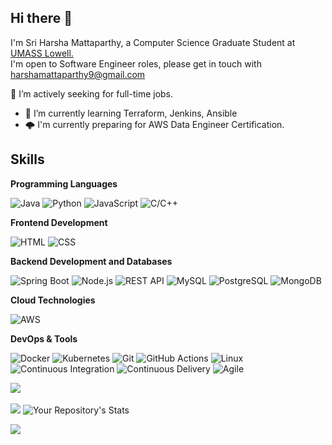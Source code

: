 ## Hi there 👋

I'm Sri Harsha Mattaparthy, a Computer Science Graduate Student at <a href="https://www.uml.edu/sciences/computer-science/programs/masters/">UMASS Lowell. </a> <br>
I'm open to Software Engineer roles, please get in touch with harshamattaparthy9@gmail.com <br>

 🔭 I’m actively seeking for full-time jobs. <br>
- 🌱 I’m currently learning Terraform, Jenkins, Ansible <br>
- 🌩️ I'm currently preparing for AWS Data Engineer Certification.

## Skills

**Programming Languages**

![Java](https://img.shields.io/badge/-Java-007396?logo=java&logoColor=white)
![Python](https://img.shields.io/badge/-Python-3776AB?logo=python&logoColor=white)
![JavaScript](https://img.shields.io/badge/-JavaScript-F7DF1E?logo=javascript&logoColor=black)
![C/C++](https://img.shields.io/badge/-C/C++-00599C?logo=cplusplus&logoColor=white)

**Frontend Development**


![HTML](https://img.shields.io/badge/-HTML-E34F26?logo=html5&logoColor=white)
![CSS](https://img.shields.io/badge/-CSS-1572B6?logo=css3&logoColor=white)


**Backend Development and Databases**

![Spring Boot](https://img.shields.io/badge/-Spring_Boot-6DB33F?logo=springboot&logoColor=white)
![Node.js](https://img.shields.io/badge/-Node.js-339933?logo=nodedotjs&logoColor=white)
![REST API](https://img.shields.io/badge/-REST_API-005571?logo=restapi&logoColor=white)
![MySQL](https://img.shields.io/badge/-MySQL-4479A1?logo=mysql&logoColor=white)
![PostgreSQL](https://img.shields.io/badge/-PostgreSQL-336791?logo=postgresql&logoColor=white)
![MongoDB](https://img.shields.io/badge/-MongoDB-47A248?logo=mongodb&logoColor=white)

**Cloud Technologies**

![AWS](https://img.shields.io/badge/-Amazon_Web_Services-232F3E?logo=amazonwebservices&logoColor=white)

**DevOps & Tools**

![Docker](https://img.shields.io/badge/-Docker-2496ED?logo=docker&logoColor=white)
![Kubernetes](https://img.shields.io/badge/-Kubernetes-326CE5?logo=kubernetes&logoColor=white)
![Git](https://img.shields.io/badge/-Git-F05032?logo=git&logoColor=white)
![GitHub Actions](https://img.shields.io/badge/-GitHub_Actions-2088FF?logo=githubactions&logoColor=white)
![Linux](https://img.shields.io/badge/-Linux-FCC624?logo=linux&logoColor=black)
![Continuous Integration](https://img.shields.io/badge/-CI-007ACC?logo=continuousintegration&logoColor=white)
![Continuous Delivery](https://img.shields.io/badge/-CD-007ACC?logo=continuousdelivery&logoColor=white)
![Agile](https://img.shields.io/badge/-Agile-00B4E0?logo=agile&logoColor=white)

<img src="https://user-images.githubusercontent.com/73097560/115834477-dbab4500-a447-11eb-908a-139a6edaec5c.gif"> <br><br>
![](https://github-readme-stats-sigma-five.vercel.app/api?username=harsha7899&theme=dark&hide_border=false&include_all_commits=true&count_private=true&card_width=auto)
![Your Repository's Stats](https://github-readme-stats-sigma-five.vercel.app/api/top-langs/?username=harsha7899&layout=compact&theme=dark&card_width=auto)

<!-- ![My Repository's Stats](https://github-readme-stats.vercel.app/api?username=divij-pawar&show_icons=true) -->  
<img src="https://user-images.githubusercontent.com/73097560/115834477-dbab4500-a447-11eb-908a-139a6edaec5c.gif"> 



<!--
**Harsha7899/harsha7899** is a ✨ _special_ ✨ repository because its `README.md` (this file) appears on your GitHub profile.

Here are some ideas to get you started:


-->
